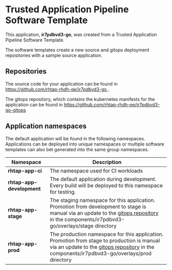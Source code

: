 # Trusted Application Pipeline Software Template

This application, **ir7pdbvd3-go**, was created from a Trusted Application Pipeline Software Template.

The software templates create a new source and gitops deployment repositories with a sample source application. 

## Repositories

The source code for your application can be found in [https://github.com/rhtap-rhdh-qe/ir7pdbvd3-go ](https://github.com/rhtap-rhdh-qe/ir7pdbvd3-go ).
 
The gitops repository, which contains the kubernetes manifests for the application can be found in 
[https://github.com/rhtap-rhdh-qe/ir7pdbvd3-go-gitops ](https://github.com/rhtap-rhdh-qe/ir7pdbvd3-go-gitops ) 

## Application namespaces 

The default application will be found in the following namespaces. Applications can be deployed into unique namespaces or multiple software templates can also bet generated into the same group namespaces.  

|  Namespace   |  Description   |  
| -------- | -------- |
| **rhtap-app-ci** | The namespace used for CI workloads |
| **rhtap-app-development** | The default application during development. Every build will be deployed to this namespace for testing. |
| **rhtap-app-stage** | The staging namespace for this application. Promotion from development to stage is manual via an update to the [gitops repository](https://github.com/rhtap-rhdh-qe/ir7pdbvd3-go-gitops ) in the components/ir7pdbvd3-go/overlays/stage directory |
| **rhtap-app-prod** | The production namespace for this application. Promotion from stage to production is manual via an update to the [gitops repository](https://github.com/rhtap-rhdh-qe/ir7pdbvd3-go-gitops ) in the components/ir7pdbvd3-go/overlays/prod directory |